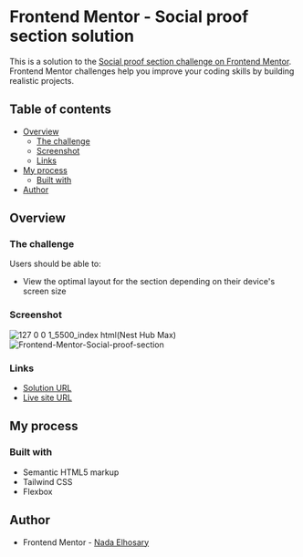 # Frontend Mentor - Social proof section solution

This is a solution to the [Social proof section challenge on Frontend Mentor](https://www.frontendmentor.io/challenges/social-proof-section-6e0qTv_bA). Frontend Mentor challenges help you improve your coding skills by building realistic projects. 

## Table of contents

- [Overview](#overview)
  - [The challenge](#the-challenge)
  - [Screenshot](#screenshot)
  - [Links](#links)
- [My process](#my-process)
  - [Built with](#built-with)
- [Author](#author)

## Overview

### The challenge

Users should be able to:

- View the optimal layout for the section depending on their device's screen size

### Screenshot
![127 0 0 1_5500_index html(Nest Hub Max)](https://user-images.githubusercontent.com/90730411/196757695-e512866e-aae7-4a3f-876b-97eb30f33519.png)
![Frontend-Mentor-Social-proof-section](https://user-images.githubusercontent.com/90730411/196757741-f036898e-d725-42c4-be88-a1d9da037ad1.png)


### Links

- [Solution URL](https://github.com/NadaElho/Social-proof-section/)
- [Live site URL](https://nadaelho.github.io/Social-proof-section/)

## My process

### Built with

- Semantic HTML5 markup
- Tailwind CSS
- Flexbox


## Author

- Frontend Mentor - [Nada Elhosary](https://www.frontendmentor.io/profile/NadaElho)

